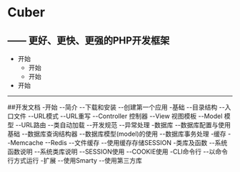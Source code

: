 # Cuber
—— 更好、更快、更强的PHP开发框架
---

- 开始
    - 开始
    - 开始
- 开始


---
##开发文档
-开始
--简介
--下载和安装
--创建第一个应用
-基础
--目录结构
--入口文件
--URL模式
--URL重写
--Controller 控制器
--View 视图模板
--Model 模型
--URL路由
--类自动加载
--开发规范
--异常处理
-数据库
--数据库配置与使用基础
--数据库查询结构器
--数据库模型(model)的使用
--数据库事务处理
-缓存
--Memcache
--Redis
--文件缓存
--使用缓存存储SESSION
-类库及函数
--系统函数说明
--系统类库说明
--SESSION使用
--COOKIE使用
-CLI命令行
--以命令行方式运行
-扩展
--使用Smarty
--使用第三方库
